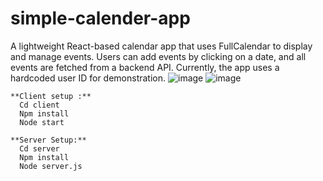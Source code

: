 # simple-calender-app
A lightweight React-based calendar app that uses FullCalendar to display and manage events. Users can add events by clicking on a date, and all events are fetched from a backend API. Currently, the app uses a hardcoded user ID for demonstration.
![image](https://github.com/user-attachments/assets/10a4f712-9687-42da-bf3b-163f193414bb)
![image](https://github.com/user-attachments/assets/27f4b0d1-33d6-4d28-931f-13851fa3d92a)
```
**Client setup :** 
  Cd client
  Npm install
  Node start
```
```
**Server Setup:**
  Cd server
  Npm install
  Node server.js
```

